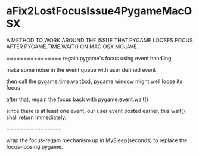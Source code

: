 # aFix2LostFocusIssue4PygameMacOSX
A METHOD TO WORK AROUND THE ISSUE THAT PYGAME LOOSES FOCUS AFTER PYGAME.TIME.WAIT() ON MAC OSX MOJAVE.

================
regain pygame's focus using event handling

make some noise in the event queue with user defined event

then call the pygame.time.wait(xx), pygame window might well loose its focus

after that, regain the focus back with pygame.event.wait()

since there is at least one event, our user event posted earlier, this wait() shall return immediately.

================

wrap the focus-regain mechanism up in MySleep(seconds) to replace the focus-loosing pygame.

